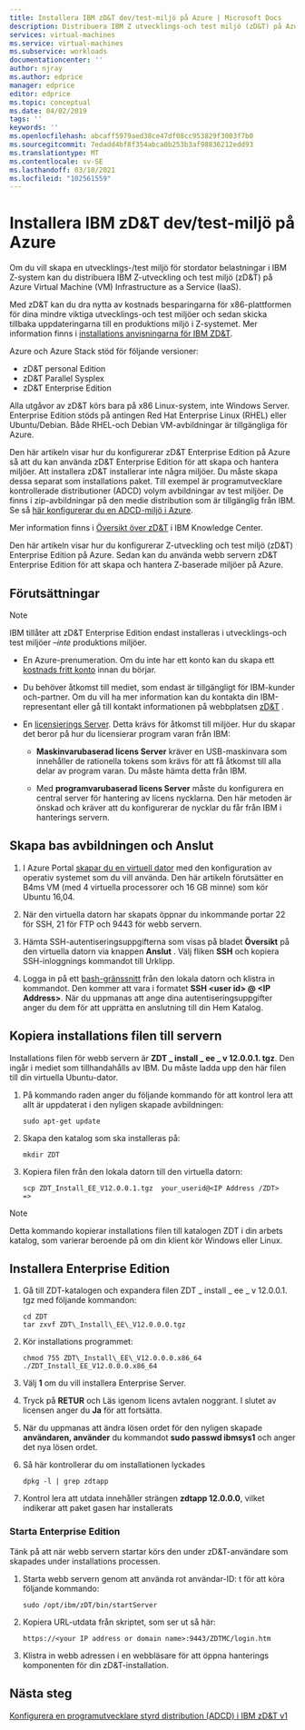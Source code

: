 ```yaml
---
title: Installera IBM zD&T dev/test-miljö på Azure | Microsoft Docs
description: Distribuera IBM Z utvecklings-och test miljö (zD&T) på Azure Virtual Machine (VM) Infrastructure as a Service (IaaS).
services: virtual-machines
ms.service: virtual-machines
ms.subservice: workloads
documentationcenter: ''
author: njray
ms.author: edprice
manager: edprice
editor: edprice
ms.topic: conceptual
ms.date: 04/02/2019
tags: ''
keywords: ''
ms.openlocfilehash: abcaff5979aed38ce47df08cc953829f3003f7b0
ms.sourcegitcommit: 7edadd4bf8f354abca0b253b3af98836212edd93
ms.translationtype: MT
ms.contentlocale: sv-SE
ms.lasthandoff: 03/10/2021
ms.locfileid: "102561559"
---
```

# <a name="install-ibm-zdt-devtest-environment-on-azure"></a>Installera IBM zD&T dev/test-miljö på Azure

Om du vill skapa en utvecklings-/test miljö för stordator belastningar i IBM Z-system kan du distribuera IBM Z-utveckling och test miljö (zD&T) på Azure Virtual Machine (VM) Infrastructure as a Service (IaaS).

Med zD&T kan du dra nytta av kostnads besparingarna för x86-plattformen för dina mindre viktiga utvecklings-och test miljöer och sedan skicka tillbaka uppdateringarna till en produktions miljö i Z-systemet. Mer information finns i [installations anvisningarna för IBM ZD&T](https://www-01.ibm.com/support/docview.wss?uid=swg24044565#INSTALL).

Azure och Azure Stack stöd för följande versioner:

- zD&T personal Edition
- zD&T Parallel Sysplex
- zD&T Enterprise Edition

Alla utgåvor av zD&T körs bara på x86 Linux-system, inte Windows Server. Enterprise Edition stöds på antingen Red Hat Enterprise Linux (RHEL) eller Ubuntu/Debian. Både RHEL-och Debian VM-avbildningar är tillgängliga för Azure.

Den här artikeln visar hur du konfigurerar zD&T Enterprise Edition på Azure så att du kan använda zD&T Enterprise Edition för att skapa och hantera miljöer. Att installera zD&T installerar inte några miljöer. Du måste skapa dessa separat som installations paket. Till exempel är programutvecklare kontrollerade distributioner (ADCD) volym avbildningar av test miljöer. De finns i zip-avbildningar på den medie distribution som är tillgänglig från IBM. Se så [här konfigurerar du en ADCD-miljö i Azure](demo.md).

Mer information finns i [Översikt över zD&T](https://www.ibm.com/support/knowledgecenter/en/SSTQBD_12.0.0/com.ibm.zdt.overview.gs.doc/topics/c_product_overview.html) i IBM Knowledge Center.

Den här artikeln visar hur du konfigurerar Z-utveckling och test miljö (zD&T) Enterprise Edition på Azure. Sedan kan du använda webb servern zD&T Enterprise Edition för att skapa och hantera Z-baserade miljöer på Azure.

## <a name="prerequisites"></a>Förutsättningar

> [!NOTE]
> IBM tillåter att zD&T Enterprise Edition endast installeras i utvecklings-och test miljöer –*inte* produktions miljöer.

- En Azure-prenumeration. Om du inte har ett konto kan du skapa ett [kostnads fritt konto](https://azure.microsoft.com/free/?WT.mc_id=A261C142F) innan du börjar.

- Du behöver åtkomst till mediet, som endast är tillgängligt för IBM-kunder och-partner. Om du vill ha mer information kan du kontakta din IBM-representant eller gå till kontakt informationen på webbplatsen [zD&T](https://www.ibm.com/us-en/marketplace/z-systems-development-test-environment) .

- En [licensierings Server](https://www.ibm.com/support/knowledgecenter/en/SSTQBD_12.0.0/com.ibm.zsys.rdt.tools.user.guide.doc/topics/zdt_ee.html). Detta krävs för åtkomst till miljöer. Hur du skapar det beror på hur du licensierar program varan från IBM:

     - **Maskinvarubaserad licens Server** kräver en USB-maskinvara som innehåller de rationella tokens som krävs för att få åtkomst till alla delar av program varan. Du måste hämta detta från IBM.

     - Med **programvarubaserad licens Server** måste du konfigurera en central server för hantering av licens nycklarna. Den här metoden är önskad och kräver att du konfigurerar de nycklar du får från IBM i hanterings servern.

## <a name="create-the-base-image-and-connect"></a>Skapa bas avbildningen och Anslut

1. I Azure Portal [skapar du en virtuell dator](../../../linux/quick-create-portal.md) med den konfiguration av operativ systemet som du vill använda. Den här artikeln förutsätter en B4ms VM (med 4 virtuella processorer och 16 GB minne) som kör Ubuntu 16,04.

2. När den virtuella datorn har skapats öppnar du inkommande portar 22 för SSH, 21 för FTP och 9443 för webb servern.

3. Hämta SSH-autentiseringsuppgifterna som visas på bladet **Översikt** på den virtuella datorn via knappen **Anslut** . Välj fliken **SSH** och kopiera SSH-inloggnings kommandot till Urklipp.

4. Logga in på ett [bash-gränssnitt](../../../../cloud-shell/quickstart.md) från den lokala datorn och klistra in kommandot. Den kommer att vara i formatet **SSH \<user id\> \@ \<IP Address\>**. När du uppmanas att ange dina autentiseringsuppgifter anger du dem för att upprätta en anslutning till din Hem Katalog.

## <a name="copy-the-installation-file-to-the-server"></a>Kopiera installations filen till servern

Installations filen för webb servern är **ZDT \_ install \_ ee \_ v 12.0.0.1. tgz**. Den ingår i mediet som tillhandahålls av IBM. Du måste ladda upp den här filen till din virtuella Ubuntu-dator.

1. På kommando raden anger du följande kommando för att kontrol lera att allt är uppdaterat i den nyligen skapade avbildningen:

    ```
    sudo apt-get update
    ```

2. Skapa den katalog som ska installeras på:

    ```
    mkdir ZDT
    ```

3. Kopiera filen från den lokala datorn till den virtuella datorn:

    ```
    scp ZDT_Install_EE_V12.0.0.1.tgz  your_userid@<IP Address /ZDT>   =>
    ```
    
> [!NOTE]
> Detta kommando kopierar installations filen till katalogen ZDT i din arbets katalog, som varierar beroende på om din klient kör Windows eller Linux.

## <a name="install-the-enterprise-edition"></a>Installera Enterprise Edition

1. Gå till ZDT-katalogen och expandera filen ZDT \_ install \_ ee \_ v 12.0.0.1. tgz med följande kommandon:

    ```
    cd ZDT
    tar zxvf ZDT\_Install\_EE\_V12.0.0.0.tgz
    ```

2. Kör installations programmet:

    ```
    chmod 755 ZDT\_Install\_EE\_V12.0.0.0.x86_64
    ./ZDT_Install_EE_V12.0.0.0.x86_64
    ```

3. Välj **1** om du vill installera Enterprise Server.

4. Tryck på **RETUR** och Läs igenom licens avtalen noggrant. I slutet av licensen anger du **Ja** för att fortsätta.

5. När du uppmanas att ändra lösen ordet för den nyligen skapade **användaren, använder** du kommandot **sudo passwd ibmsys1** och anger det nya lösen ordet.

6. Så här kontrollerar du om installationen lyckades

    ```
    dpkg -l | grep zdtapp
    ```

7. Kontrol lera att utdata innehåller strängen **zdtapp 12.0.0.0**, vilket indikerar att paket gasen har installerats

### <a name="starting-enterprise-edition"></a>Starta Enterprise Edition

Tänk på att när webb servern startar körs den under zD&T-användare som skapades under installations processen.

1. Starta webb servern genom att använda rot användar-ID: t för att köra följande kommando:

    ```
    sudo /opt/ibm/zDT/bin/startServer
    ```

2. Kopiera URL-utdata från skriptet, som ser ut så här:

    ```
    https://<your IP address or domain name>:9443/ZDTMC/login.htm
    ```

3. Klistra in webb adressen i en webbläsare för att öppna hanterings komponenten för din zD&T-installation.

## <a name="next-steps"></a>Nästa steg

[Konfigurera en programutvecklare styrd distribution (ADCD) i IBM zD&T v1](./demo.md)
